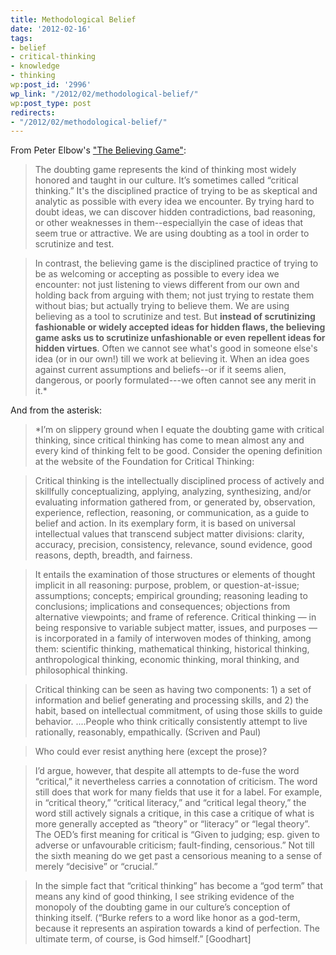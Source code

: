```yaml
---
title: Methodological Belief
date: '2012-02-16'
tags:
- belief
- critical-thinking
- knowledge
- thinking
wp:post_id: '2996'
wp_link: "/2012/02/methodological-belief/"
wp:post_type: post
redirects:
- "/2012/02/methodological-belief/"
---
```


From Peter Elbow's ["The Believing Game"](http://works.bepress.com/cgi/viewcontent.cgi?article=1019&context=peter_elbow):

> The doubting game represents the kind of thinking most widely honored and taught in our culture. It’s sometimes called “critical thinking.” It's the disciplined practice of trying to be as skeptical and analytic as possible with every idea we encounter. By trying hard to doubt ideas, we can discover hidden contradictions, bad reasoning, or other weaknesses in them--especiallyin the case of ideas that seem true or attractive. We are using doubting as a tool in order to scrutinize and test.

>

> In contrast, the believing game is the disciplined practice of trying to be as welcoming or accepting as possible to every idea we encounter: not just listening to views different from our own and holding back from arguing with them; not just trying to restate them without bias; but actually trying to believe them. We are using believing as a tool to scrutinize and test. But **instead of scrutinizing fashionable or widely accepted ideas for hidden flaws, the believing game asks us to scrutinize unfashionable or even repellent ideas for hidden virtues**. Often we cannot see what's good in someone else's idea (or in our own!) till we work at believing it. When an idea goes against current assumptions and beliefs--or if it seems alien, dangerous, or poorly formulated---we often cannot see any merit in it.\*

>

And from the asterisk:

>

> \*I’m on slippery ground when I equate the doubting game with critical thinking, since critical thinking has come to mean almost any and every kind of thinking felt to be good. Consider the opening definition at the website of the Foundation for Critical Thinking:

>

> Critical thinking is the intellectually disciplined process of actively and skillfully conceptualizing, applying, analyzing, synthesizing, and/or evaluating information gathered from, or generated by, observation, experience, reflection, reasoning, or communication, as a guide to belief and action. In its exemplary form, it is based on universal intellectual values that transcend subject matter divisions: clarity, accuracy, precision, consistency, relevance, sound evidence, good reasons, depth, breadth, and fairness.

>

> It entails the examination of those structures or elements of thought implicit in all reasoning: purpose, problem, or question-at-issue; assumptions; concepts; empirical grounding; reasoning leading to conclusions; implications and consequences; objections from alternative viewpoints; and frame of reference. Critical thinking — in being responsive to variable subject matter, issues, and purposes — is incorporated in a family of interwoven modes of thinking, among them: scientific thinking, mathematical thinking, historical thinking, anthropological thinking, economic thinking, moral thinking, and philosophical thinking.

>

> Critical thinking can be seen as having two components: 1) a set of information and belief generating and processing skills, and 2) the habit, based on intellectual commitment, of using those skills to guide behavior. ....People who think critically consistently attempt to live rationally, reasonably, empathically. (Scriven and Paul)

> Who could ever resist anything here (except the prose)?

>

> I’d argue, however, that despite all attempts to de-fuse the word “critical,” it nevertheless carries a connotation of criticism. The word still does that work for many fields that use it for a label. For example, in “critical theory,” “critical literacy,” and “critical legal theory,” the word still actively signals a critique, in this case a critique of what is more generally accepted as “theory” or “literacy” or “legal theory”. The OED’s first meaning for critical is “Given to judging; esp. given to adverse or unfavourable criticism; fault-finding, censorious.” Not till the sixth meaning do we get past a censorious meaning to a sense of merely “decisive” or “crucial.”

>

> In the simple fact that “critical thinking” has become a “god term” that means any kind of good thinking, I see striking evidence of the monopoly of the doubting game in our culture’s conception of thinking itself. (“Burke refers to a word like honor as a god-term, because it represents an aspiration towards a kind of perfection. The ultimate term, of course, is God himself.” [Goodhart]
